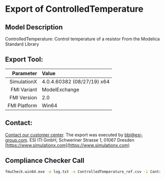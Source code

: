 # Export of ControlledTemperature

## Model Description

ControlledTemperature: Control temperature of a resistor
From the Modelica Standard Library

## Export Tool:

|Parameter|Value|
|--------:|:----|
|SimulationX|4.0.4.60382 (08/27/19) x64|
|FMI Variant|ModelExchange|
|FMI Version|2.0|
|FMI Platform|Win64|

## Contact:

[Contact our customer center](https://www.simulationx.com/customer-center.html). The export was executed by bbi@esi-group.com.
ESI ITI GmbH, Schweriner Strasse 1, 01067 Dresden
[https://www.simulationx.com](https://www.simulationx.com)


## Compliance Checker Call

```bash
fmuCheck.win64.exe -e log.txt -o ControlledTemperature_ref.csv -i ControlledTemperature_in.csv -s 10 -h 0.5e-3 -n 0 -c , ControlledTemperature.fmu
```

